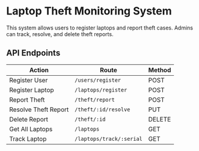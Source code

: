 # Laptop Theft Monitoring System

This system allows users to register laptops and report theft cases. Admins can track, resolve, and delete theft reports.

## API Endpoints

| Action               | Route                    | Method |
| -------------------- | ------------------------ | ------ |
| Register User        | `/users/register`        | POST   |
| Register Laptop      | `/laptops/register`      | POST   |
| Report Theft         | `/theft/report`          | POST   |
| Resolve Theft Report | `/theft/:id/resolve`     | PUT    |
| Delete Report        | `/theft/:id`             | DELETE |
| Get All Laptops      | `/laptops`               | GET    |
| Track Laptop         | `/laptops/track/:serial` | GET    |
